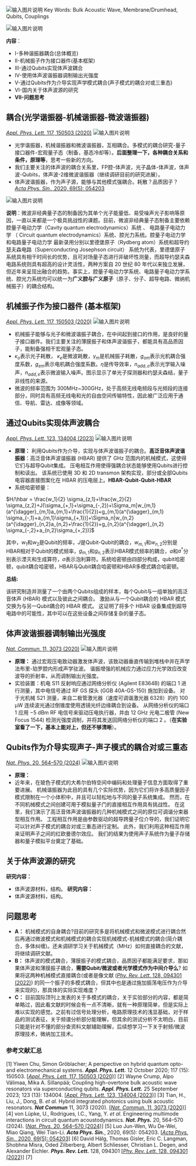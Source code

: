 ![输入图片说明](/imgs/2024-06-25/qdSvYLK1TZl8DYJX.png)
Key Words: Bulk Acoustic Wave, Membrane/Drumhead, Qubits, Couplings

![输入图片说明](/imgs/2024-06-25/KOCCP6gDh9jvAPcM.png)
 
 **内容**：
   - I-多种谐振器耦合(总体概览)
   - II-机械振子作为接口器件(基本框架)
   - III-通过Qubits实现体声波耦合
   - IV-使用体声波谐振器调制输出光强度
   - V-通过Qubits作为介导实现声学模式耦合(声子模式的耦合对或三重态)
   - VI-国内关于体声波源的研究
   - **VII-问题思考**
   
## 耦合(光学谐振器-机械谐振器-微波谐振器)
[*Appl. Phys. Lett.* 117, 150503 (2020)](https://doi.org/10.1063/5.0021088)
![输入图片说明](/imgs/2024-06-25/Nobh5zVPikpDqKn6.png)
- 光学谐振器，机械谐振器和微波谐振器，互相耦合。多模式的耦合研究-量子接口器件-宏观量子态（制备，基态冷却等）。**后面整理一下，各种耦合关系和条件，原理等**，思考一些新的方向。
- 我们主要关注的体声波的耦合关系里，FP腔-体声波，光子晶体-体声波，体声波-Qubits，体声波-2维微波谐振器（继续调研目前的研究进展）。
- 体声波谐振器，作为声子源，能够与其他模式强耦合。耗散？品质因子？
[*Acta Phys. Sin.*, 2020, 69(5): 054203](https://wulixb.iphy.ac.cn/custom/2020/5)

![输入图片说明](/imgs/2024-06-26/x8WJuNTW4VXUI4qm.png)

**说明**：微波非经典量子态的制备因为其单个光子能量低、易受噪声光子影响等原因，一直以来都是一个极具挑战性的课题。目前，微波非经典量子态制备主要依赖腔量子电动力学（Cavity quantum electrodynamics）系统  、 电路量子电动力学 （ Circuit quantum electrodynamics）系统、腔光力系统。腔量子电动力学和电路量子电动力学 最新录用分别以里德堡原子（Rydberg atom）系统和超导约瑟夫森电路（Superconducting Josephson circuit） 系统为代表，里德堡原子系统具有相干时间长的优势，且可对场量子态进行非破坏性测量，而超导约瑟夫森电路系统则具有超高的设计灵活性，两种方案自 20 世纪 80 年代以来独立发展， 但近年来呈现出融合的趋势。事实上，腔量子电动力学系统、电路量子电动力学系统、腔光力系统均可以统一为**广义腔与广义原子**（原子、分子、超导电路、微纳机械振子）的耦合结构。

## 机械振子作为接口器件 (基本框架)
[*Appl. Phys. Lett.* 117, 150503 (2020)](https://doi.org/10.1063/5.0021088)
![输入图片说明](/imgs/2024-06-25/NRb4eQtnkIqnabp0.png)

- 机械振子能够与光子和微波谐振子耦合，在中间起到接口的作用，是良好的量子接口器件。我们主要关注的薄膜振子和体声波谐振子，都能具有高品质因子，能制备强相干宏观量子态。
- $\kappa_o$表示光子耗散， $\kappa_e$是微波耗散，$\gamma_m$是机械振子耗散，$g_{om}$表示光机耦合强度系数，$g_{em}$表示电机耦合强度系数。$\eta$是传导效率，$n_{add,o}$表示光学输入噪声，$n_{add,e}$表示微波输入噪声。图示显示了单光子探测器和约瑟夫森结，量子非线性的来源。
- 微波的频率范围为 300MHz~300GHz，处于高频无线电频段与光频段的连接部分，同时具有高频无线电和光的自由空间传输特性，因此被广泛应用于通信、导航、雷达、成像等领域。

## 通过Qubits实现体声波耦合
[*Appl. Phys. Lett.* 123, 134004 (2023)](https://pubs.aip.org/aip/apl/article-abstract/123/13/134004/2913104/Coupling-high-overtone-bulk-acoustic-wave?redirectedFrom=fulltext)
![输入图片说明](/imgs/2024-06-25/5dxp8CKCaTHtlPCR.png)

- **原理：** 利用Qubits作为介导，实现与体声波谐振子的耦合。**高泛音体声波谐振器**：高泛音体声波谐振器 (HBAR) 提供了 GHz 范围内的机械模式，这使得它们与超导Qubit集成。 压电相互作用使得强耦合状态能够使用Qubits进行控制和读出。 该系统已使用 3D 和 2D transmon 架构实现，部分或全部Qubits电容器直接图案化在 HBAR 的压电层上。**HBAR-Qubit-Qubit-HBAR**
- 系统哈密顿量：

$H/\hbar = \frac{w_1}{2} \sigma_{z,1}+\frac{w_2}{2} \sigma_{z,2}+J(\sigma_{+,1}+\sigma_{-,2})+\Sigma_m[w_{m,1}(a^{\dagger}_{m,1}a_{m,1}+\frac{1}{2})+g_{m,1}(a^{\dagger}_{m,1} \sigma_{-,1}+a_{m,1}\sigma_{+,1})]+\Sigma_n[w_{n,2}(a^{\dagger}_{n,2}a_{n,2}+\frac{1}{2})+g_{n,2}(a^{\dagger}_{n,2} \sigma_{-,2}+a_{n,2}\sigma_{+,2})]$

其中，$w_1$和$w_2$是Qubit的频率，$J$是Qubit-Qubit的耦合，$w_{m,1}$和$w_{n,2}$分别是HBAR相对于Qubit的模式频率，$g_{m,1}$和$g_{n,2}$表示HBAR模式频率的耦合，$a$和$a^{\dagger}$分别表示湮灭和生成算符，$\sigma$表示泡利算符。系统哈密顿由四部分构成，qubit哈密顿，qubit耦合哈密顿，HBAR与Qubit耦合哈密顿和HBAR多模式耦合哈密顿。

**总结:**

该研究制造并测量了一个由两个Qubits组成的样本，每个Qubit与一组单独的高泛音体声 (HBAR) 模式以及彼此之间耦合。 激励从与一个Qubit耦合的 HBAR 模式交换为与另一Qubit耦合的 HBAR 模式。 这证明了将多个 HBAR 设备集成到超导电路中的可能性，其中可以在这些设备之间存储复杂的量子态。

## 体声波谐振器调制输出光强度
[*Nat. Commun.* 11, 3073 (2020)](https://doi.org/10.1038/s41467-020-16812-6)
![输入图片说明](/imgs/2024-06-26/mWu5kjOgsWncxbBC.png)

- **原理：**  通过宏观压电致动器激发体声波，该致动器垂直传输到堆栈中并在声学法布里-珀罗腔内形成声学驻波。 谐振增强的机械应力通过应力光学效应改变波导的折射率，从而调制输出光强度。
- 实验装置：机电 S11 反射响应通过网络分析仪 (Agilent E8364B) 的端口 1 进行测量，其中电信号通过 RF GS 探头 (GGB 40A-GS-150) 施加到设备。 对于光机械 S21 测量，来自二极管激光器（速度可调谐激光器 6328）的约 100 μW 连续波光通过倒锥度使用透镜光纤边缘耦合到设备。 从网络分析仪的端口 1 应用 −5 dBm RF 电信号来驱动压电执行器，并由 12 GHz 光电二极管 (New Focus 1544) 检测光强度调制，并将其发送回网络分析仪的端口 2 。（**在实验室看了一下，基本上能对上，但还不够清晰**）。

## Qubits作为介导实现声子-声子模式的耦合对或三重态
[*Nat. Phys.* 20, 564–570 (2024)](https://doi.org/10.1038/s41567-023-02377-w)
![输入图片说明](/imgs/2024-06-26/wgFMtuoP4j1kQ2ai.png)

- **原理：** 
- 近年来，在玻色子模式的大希尔伯特空间中编码和处理量子信息方面取得了重要进展。 机械谐振器为此目的具有几个实际优势，因为它们将许多高质量因子模式限制在一个小体积中，并且可以轻松地与不同的量子系统集成。 然而，在不同机械模式之间创建可用于模拟量子门的直接相互作用具有挑战性。 在这里，我们演示了高泛音体声波谐振器的几种机械模式之间的原位可调谐分束器型相互作用。 工程相互作用是由参数驱动的超导跨量子位介导的，我们证明它可以针对声子模式的耦合对或三重态进行定制。 此外，我们利用这种相互作用来证明声子之间的红欧曼德尔效应。 我们的结果为使用声子系统作为量子存储器和量子模拟平台奠定了基础。

## 关于体声波源的研究

**研究内容：**
- 体声波源材料，结构。
**研究内容：**
- 体声波源材料，结构。


## 问题思考
- **A：** 机械模式的自身耦合?目前的研究多是将机械模式和微波模式进行耦合然后再通过微波模式和机械模式的耦合实现机械模式-机械模式的耦合(简介耦合，多体纠缠)。还未调研学习关于机械模式（MHz）如何直接耦合的文献，将继续调研文献。
- **B：** 体声波的模式耦合，薄膜振子的模式耦合，品质因子都能满足要求，那如果体声波和薄膜振子耦合，**需要Qubit/微波或者光学模式作为中间介导么**? 如果将这两种机械模式直接耦合(或者是像文献 ([*Phy. Rev. Lett.* 128, 094301 (2022)](https://journals.aps.org/prl/pdf/10.1103/PhysRevLett.128.094301)) 的同一个振子的多模式耦合，但其中也是通过施加振荡电压作为介导来实现的)，那具体的实际实现难度？
- **C：** 目前国际顶刊上发表的关于多模式的耦合，关于实验部分的内容，都是简单略过，因此看文献的时候会有一点不清晰，就有一种原理简单，但是实际上难以实现的感觉。之前有过信号处理分析，电路原理技术的浅显基础，对于样品的测试表征，关于频谱分析部分能理解，但其余的测试分析不太明白，目前只能是针对不懂的部分查资料文献辅助理解，后续想学习一下关于射频/微波原理技术，微纳加工技术。

### 参考文献汇总
[1] Yiwen Chu, Simon Gröblacher; A perspective on hybrid quantum opto- and electromechanical systems. __*Appl. Phys. Lett.*__ 12 October 2020; 117 (15): 150503. [[*Appl. Phys. Lett.* 117, 150503 (2020)]](https://doi.org/10.1063/5.0021088)
[2] Wayne Crump, Alpo Välimaa, Mika A. Sillanpää; Coupling high-overtone bulk acoustic wave resonators via superconducting qubits. __*Appl. Phys. Lett.*__ 25 September 2023; 123 (13): 134004. [[*Appl. Phys. Lett.* 123, 134004 (2023)]](https://pubs.aip.org/aip/apl/article-abstract/123/13/134004/2913104/Coupling-high-overtone-bulk-acoustic-wave?redirectedFrom=fulltext)
[3] Tian, H., Liu, J., Dong, B. _et al._ Hybrid integrated photonics using bulk acoustic resonators. __*Nat Commun*__  11, 3073 (2020). [[*Nat. Commun.* 11, 3073 (2020)]](https://doi.org/10.1038/s41467-020-16812-6)
[4] von Lüpke, U., Rodrigues, I.C., Yang, Y. _et al._ Engineering multimode interactions in circuit quantum acoustodynamics. ***Nat. Phys.*** 20, 564–570 (2024). [[*Nat. Phys.* 20, 564–570 (2024)]](https://doi.org/10.1038/s41567-023-02377-w)
[5] Luo Jun-Wen, Wu De-Wei, Miao Qiang, Wei Tian-Li. __*Acta Phys. Sin.*__, 2020, 69(5): 054203. [[*Acta Phys. Sin.*, 2020, 69(5): 054203]](https://wulixb.iphy.ac.cn/cn/article/doi/10.7498/aps.69.20191735)
[6] David Hälg, Thomas Gisler, Eric C. Langman, Shobhna Misra, Oded Zilberberg, Albert Schliesser, Christian L. Degen, and Alexander Eichler. ***Phys. Rev. Lett.*** 128, 094301 [[*Phy. Rev. Lett.* 128, 094301 (2022)]](https://journals.aps.org/prl/pdf/10.1103/PhysRevLett.128.094301)
[7] 






<!--stackedit_data:
eyJoaXN0b3J5IjpbNjA1MTA2MDMsMzQxMTQ1NjExLDE5MDAzNz
c3NzIsLTEzNDI5MTUyNTEsMTA5ODczODc4OCwxMTA2MDc4MTE0
LC0xMTcxNzkyODIzLC05MTQzNzAyOSwtMjI2Nzk2NTgxLDE3OD
E4OTg5OSw2MDQwNDkzMDEsNTg2MTEwODg5LC0xMjM5NDc4OTMy
LDQwMzcwNzgzNiwtMjAxNDg4NzI1NCwtMjYyOTkzMzgsLTg5ND
M3MjEsLTY3NDk2MzMyOCwzMjI3NTMwMzgsMTgxOTU1NjBdfQ==

-->